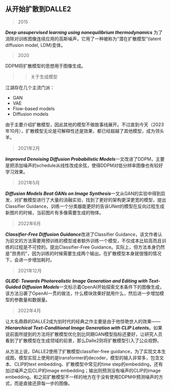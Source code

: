 ## 从开始扩散到DALLE2

> 2015

<b>*Deep unsupervised learning using nonequilibrium thermodynamics*</b>
为了消除对训练图像连续应用的高斯噪声，它用了一种被称为“潜在扩散模型”(latent diffusion model, LDM)变体。

> 2020

DDPM将扩散模型的思想用于图像生成。

>> 关于生成模型

江湖存在几个主流门派：

- GAN
- VAE
- Flow-based models
- Diffusion models

由于主要介绍扩散模型，因此其他的模型不做故事线展开。不过直到今天（2023年10月），扩散模型无论是可解释性还是效果，都已经超越了其他模型，成为领头羊。

> 2021年2月

<b>*Improved Denoising Diffusion Probabilistic Models*</b>一文改进了DDPM，主要是把添加噪声的schedule从线性改成余弦，使得DDPM对低分辨率图像也有较好学习效果。

> 2021年5月

<b>*Diffusion Models Beat GANs on Image Synthesis*</b>一文从GAN的实验中得到启发，对扩散模型进行了大量的消融实验，找到了更好的架构更深更宽的模型，提出Classifier Guidance，训练一个分类器能更好的告诉UNet的模型在反向过程生成新图片的时候，当前图片有多像需要生成的物体。

> 2022年6月

<b>*Classifier-Free Diffusion Guidance*</b>改进了Classifier Guidance，该文作者认为前文的方法需要用预训练的模型或者额外训练一个模型，不仅成本比较高而且训练的过程是不可控的。提出Classifier-Free Guidance。实际上，但方法本身仍然是"昂贵的"，因为训练的时候需要生成两个输出。在扩散模型本身就很慢的情况下，会进一步增加耗时。

> 2021年12月

<b>*GLIDE: Towards Photorealistic Image Generation and Editing with Text-Guided Diffusion Models*</b>一文标示着OpenAI开始探索文本条件下的图像生成，该方法沿袭了OpenAI一贯的做法，什么模块效果好就用什么，然后进一步增加模型的参数量和数据量。

> 2022年4月

让大名鼎鼎的DALLE2成为划时代的经典之作主要是由于他惊艳世人的效果——<b>*Hierarchical Text-Conditional Image Generation with CLIP Latents*</b>。如果说前面所提到的方法将扩散模型优化到比同期GAN模型指标还要好，让研究人员看到了扩散模型在生成领域的前景，那么Dalle2则将扩散模型引入了公众视野。

从方法上说，DALLE2使用了扩散模型classifier-free guidance，为了实现文本生成图，模型实现上使用的是transformer的decoder，模型的输入非常多，包含文本、CLIP的text embedding、扩散模型中常见的time step的embedding，还有加过噪声之后CLIP的image embedding；输出则预测没有噪声的CLIP的image embedding。和之前扩散模型不一样的地方在于没有使用DDPM中预测噪声的方式，而是直接还原每一步的图像。
